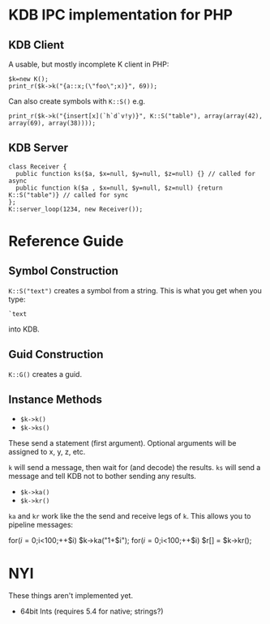 # KDB IPC implementation for PHP

## KDB Client

A usable, but mostly incomplete K client in PHP:

    $k=new K();
    print_r($k->k("{a::x;(\"foo\";x)}", 69));

Can also create symbols with `K::S()` e.g.

    print_r($k->k("{insert[x](`h`d`v!y)}", K::S("table"), array(array(42), array(69), array(38))));

## KDB Server

    class Receiver {
      public function ks($a, $x=null, $y=null, $z=null) {} // called for async
      public function k($a , $x=null, $y=null, $z=null) {return K::S("table")} // called for sync
    };
    K::server_loop(1234, new Receiver());

# Reference Guide
## Symbol Construction

`K::S("text")` creates a symbol from a string. This is what you get when you type:

    `text

into KDB.

## Guid Construction

`K::G()` creates a guid.

## Instance Methods

* `$k->k()`
* `$k->ks()`

These send a statement (first argument). Optional arguments will be assigned to x, y, z, etc.

`k` will send a message, then wait for (and decode) the results.  `ks` will send a message and tell KDB
not to bother sending any results.

* `$k->ka()`
* `$k->kr()`

`ka` and `kr` work like the the send and receive legs of `k`. This allows you to pipeline messages:

   for($i=0;$i<100;++$i) $k->ka("1+$i");
   for($i=0;$i<100;++$i) $r[] = $k->kr();

# NYI

These things aren't implemented yet.

* 64bit Ints (requires 5.4 for native; strings?)

